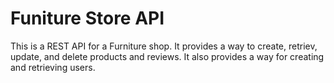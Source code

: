 # Funiture Store API

This is a REST API for a Furniture shop. It provides a way to create, retriev, update, and delete products and reviews. It also provides a way for creating and retrieving users.
